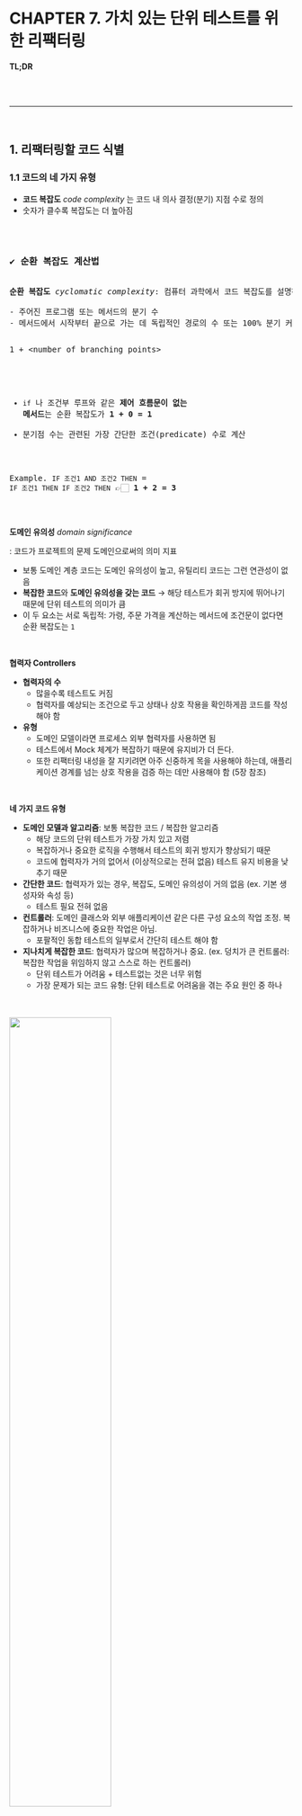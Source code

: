 # CHAPTER 7. 가치 있는 단위 테스트를 위한 리팩터링

**TL;DR**

<br/><br/>

---

<br/>

## 1. 리팩터링할 코드 식별

### 1.1 코드의 네 가지 유형

- **코드 복잡도** *code complexity* 는 코드 내 의사 결정(분기) 지점 수로 정의
- 숫자가 클수록 복잡도는 더 높아짐

<br/>

<pre><h3>✔️ <b>순환 복잡도 계산법</b></h3>
<b>순환 복잡도</b> <i>cyclomatic complexity</i>: 컴퓨터 과학에서 코드 복잡도를 설명하는 용어

- 주어진 프로그램 또는 메서드의 분기 수
- 메서드에서 시작부터 끝으로 가는 데 독립적인 경로의 수 또는 100% 분기 커버리지를 얻는 데 필요한 테스트의 수

<pre>
1 + &lt;number of branching points&gt;
</pre>

- `if` 나 조건부 루프와 같은 <b>제어 흐름문이 없는 메서드</b>는 순환 복잡도가 <b>1 + 0 = 1</b>
- 분기점 수는 관련된 가장 간단한 조건(predicate) 수로 계산

Example.
`IF 조건1 AND 조건2 THEN` = `IF 조건1 THEN IF 조건2 THEN`
👉🏻 <b>1 + 2 = 3</b> </pre>

<br/>

**도메인 유의성** _domain significance_

&#x3A; 코드가 프로젝트의 문제 도메인으로써의 의미 지표

- 보통 도메인 계층 코드는 도메인 유의성이 높고, 유틸리티 코드는 그런 연관성이 없음
- **복잡한 코드**와 **도메인 유의성을 갖는 코드** → 해당 테스트가 회귀 방지에 뛰어나기 때문에 단위 테스트의 의미가 큼
- 이 두 요소는 서로 독립적: 가령, 주문 가격을 계산하는 메서드에 조건문이 없다면 순환 복잡도는 `1`

<br/>

**협력자 Controllers**

- **협력자의 수**
  - 많을수록 테스트도 커짐
  - 협력자를 예상되는 조건으로 두고 상태나 상호 작용을 확인하게끔 코드를 작성해야 함
- **유형**
  - 도메인 모델이라면 프로세스 외부 협력자를 사용하면 됨
  - 테스트에서 Mock 체계가 복잡하기 때문에 유지비가 더 든다.
  - 또한 리팩터링 내성을 잘 지키려면 아주 신중하게 목을 사용해야 하는데, 애플리케이션 경계를 넘는 상호 작용을 검증 하는 데만 사용해야 함 (5장 참조)

<br/>

**네 가지 코드 유형**

- **도메인 모델과 알고리즘**: 보통 복잡한 코드 / 복잡한 알고리즘
  - 해당 코드의 단위 테스트가 가장 가치 있고 저렴
  - 복잡하거나 중요한 로직을 수행해서 테스트의 회귀 방지가 향상되기 때문
  - 코드에 협력자가 거의 없어서 (이상적으로는 전혀 없음) 테스트 유지 비용을 낮추기 때문
- **간단한 코드**: 협력자가 있는 경우, 복잡도, 도메인 유의성이 거의 없음 (ex. 기본 생성자와 속성 등)
  - 테스트 필요 전혀 없음
- **컨트롤러**: 도메인 클래스와 외부 애플리케이션 같은 다른 구성 요소의 작업 조정. 복잡하거나 비즈니스에 중요한 작업은 아님.
  - 포팔적인 동합 테스트의 일부로서 간단히 테스트 해야 함
- **지나치게 복잡한 코드**: 협력자가 많으며 복잡하거나 중요. (ex. 덩치가 큰 컨트롤러: 복잡한 작업을 위임하지 않고 스스로 하는 컨트롤러)
  - 단위 테스트가 어려움 + 테스트없는 것은 너무 위험
  - 가장 문제가 되는 코드 유형: 단위 테스트로 어려움을 겪는 주요 원인 중 하나

<br/><br/><img src="./image/image02.png" width="60%" /><br/>

<pre>
✔️ 코드가 더 중요해지거나 복잡해질수록 협력자는 더 적어야 한다.
✔️ 좋지 않은 테스트를 작성하는 것보다는 테스트를 전혀 작성하지 않는 편이 낫다.
</pre>

<br/>

- **목표**: 지나치게 복잡한 코드를 피하고, **도메인 모델과 알고리즘**만 단위 테스트
  - 매우 가치 있고 유지 보수가 쉬움
  - 다른 테스트를 리팩터링 하거나 제거하라 테스트 스위트의 크기를 부풀리지 말라.

<br/>

### 1.2 험블 객체 패턴을 사용해 지나치게 복잡한 코드 분할하기

**험블 객체 패턴** _Humble Object Pattern_: 지나치게 복잡한 코드를 쪼개기 위한 도구

<small>Gerard Meszaros가 「xUnit Test Patterns(Addison-Wesley, 2007)⌟ 에서 코드 결합 해결 방법으로 소개</small>

<br/><br/><img src="./image/image03.png" width="60%" /><br/>

테스트 대상 코드의 로직을 테스트하려면, 테스트가 가능한 부분을 추출해야 함

👉🏻 **험블 래퍼** _Humble Wrapper_

- **험블 객체 패턴은 지나치게 복잡한 코드에서 로직을 추출해** 코드를 테스트할 필요가 없도록 간단하게 만듦
- 추출된 로직은 테스트하기 어려운 의존성에서 분리된 다른 클래스로 이동

<br/>

✔️ **육각형 아키텍처**와 **함수형 아키텍처** 가 정확히 이 패턴을 구현

- **육각형 아키텍처**: 비즈니스 로직과 외부 의존성과의 통신 분리. 도메인 계층 / 애플리케이션 서비스 계층이 각각 담당.
- **함수형 아키텍처**: 프로세스 외부 의존성뿐만 아니라 모든 협력자와의 커뮤니케어션에서 비즈니스 로직을 분리
  - 함수형 코어: 협력자 없음 + 모든 의존성 불변

<br/><br/><img src="./image/image05.png" width="60%" /><br/>

- **'Domain model, algorithms' (quadrant 2)**
  - 협력자가 거의 없고 복잡도와 도메인 유의성이 높음
  - **Functional core** (functional architecture, 협력자가 없기 때문에 세로축에 더 가까움)
  - **Domain layer** (hexagonal architecture)

- **'Controllers' (quadrant 4)**
  - Mutable shell (functional architecture)
  - Application services layer (hexagonal architecture)

<br/>

- **단일 책임 원칙** _Single Responsbility principle_
  - 험블 객체 패턴을 보는 또 다른 방법
  - 각 클래스가 단일한 책임만 가져야 한다는 원칙
- 비즈니스 로직을 거의 모든 것과 분리할 수 있음
- Example.
  - 비즈니스 로직 / 오케스트레이션 orchestration 분리
  - **MVP** (Model-View-Presenter) / **MVC** (Model-View-Controller) 패턴
  - **도메인 주도 설계** *Domain-Diven Design*의 **집계 패턴** _Aggregate pattern_

<br/>

✔️ #1. **비즈니스 로직**과 **오케스트레이션** 책임 간 분리

- 코드의 깊이와 코드의 너비 관점에서 이 두 가지 책임
- 컨트롤러는 많은 의존성을 조정하지만 복잡하지 않음 + 도메인은 그 반대

<br/><img src="./image/image06.png" width="50%" /><br/>

- 코드의 깊이: 복잡하거나 중요함
- 코드의 너비: 많은 협력자와 작동함

<br/>

✔️ #2. **MVP** *Model-View-Presenter*와 **MVC** _Model-View-Controller_ 패턴

- 비즈니스 로직 (Model), UI 관심사 (View), 모델과 뷰 사이의 조정 (Presenter 혹은 Controller)을 분리하는 데 도움이 됨

<br/>

✔️ 3. **도메인 주도 설계** *Domain-Diven Design* 의 **집계 패턴** *Aggregate pattern*

- 클래스를 클러스터(집계)로 묶어서 클래스 간 연결을 줄이는 것
  - 클래스는 해당 클러스터 내부에 강결합돼 있지만, 클러스터 자체는 느슨하게 결합
  - 코드베이스의 총 통신 수를 줄임

<br />

## 2. 가치있는 단위 테스트를 위한 리팩터링

### 2.1 고객 관리 시스템 소개

**고객 관리 시스템 CAM, CustomerManagement System**
- 사용자 등록을 처리
- 모든 사용자가 데이터 베이스에 저장

세 가지 비즈니스 규칙

- 사용자 이메일이 회사 도메인에 속한 경우 해당 사용자는 직원으로 표시
  - 그렇지 않으면 고객으로 간주
- 시스템은 회사의 직원 수를 추적해야 한다. 사용자 유형이 직원에서 고객으로, 또는 그 반대로 변경되면 이 숫자도 변경해야 한다.
- 이메일이 변경되면 시스템은 메시지 버스로 메시지를 보내 외부 시스템에 알려야 함

<br/>

**Version 1.** Initial implementation of the CRM system

1. 데이터 베이스에서 사용자의 현재 이메일과 유형 검색
2. 데이터베이스에서 조직의 도메인 이름과 직원 수 검색
3. 새 이메일의 도메인 이름에 따라 사용자 유형 설정
4. 필요한 경우 조직의 직원 수 업데이트
5. 데이터베이스에 사용자 저장
6. 메시지 버스에 알림 전송

<br/><br/><img src="./image/image07.png" width="60%" /><br/>

- **복잡도 및 도메인 유의성** 측면
  - 애플리케이션의 핵심 비즈니스로직. 복잡도와 도메인 유의성 측면에서 점수가 높음
- **협력자 수** 측면
  - user 클래스에는 각각 두 개의 명시적, 암시적 의존성이 존재
  - **명시적 의존성**: `userId`, `newEmail`.
    - 값 👉🏻 클래스의 협력자 수에는 포함되지 않음
  - **암시적 의존성**: `Database`, `MessageBus`.
    - 프로세스 외부 협력자 👉🏻협력자 의존이 높음

따라서, **지나치게 복잡한 코드** _Overcomplicated code_ 에 해당

<br/>

**활성 레코드 패턴** _Active Record Pattern_
: 도메인 클래스가 스스로 데이터베이스를 검색하고 다시 저장하는 이러한 방식

- 단순한 프로젝트나 단기 프로젝트에서는 잘 작동하지만 코드베이스가 커지면 확장하지 못하는 경우가 많음
- **비즈니스 로직**과 **프로세스 외부 의존성과의 통신** 사이에 **분리가 없기 때문**

<br/>

### STEP 1. 암시적 의존성을 명시적으로 만들기
테스트 용이성을 개선하는 일반적인 방법은 암시적 의존성을 명시적으로 만드는 것
- 도메인 모델은 외부 시스템과의 통신을 책임지지 않아야 함

<br/>

### STEP 2. 애플리케이션 서비스 계층 도입
- **험블 컨트롤러** _humble controller_(육각형 아키텍처 분류상 애플리케이션 서비스)로 책임 이동
  - 도메인 모델이 외부 시스템과의 통신을 책임짐

**Version 2.** Application service, version 1

```java
public class UserController {
    private final Database database = new Database();       // ① 프로세스 외부 의존성(Database와 MessageBus)이 직접 인스턴스화
    private final MessageBus messageBus = new MessageBus();

    public void changeEmail(int userId, String newEmail) throws Exception {
        Object[] data = database.getUserById(userId);
        String email = (String)data[1];
        UserType type = (UserType)data[2];
        User user = new User(userId, email, type);            // ② 컨트롤러가 데이터베이스 데이터를 User 인스턴스화

        Object[] companyData = database.getCompany();
        String companyDomainName = (String) companyData[0];
        int numberOfEmployees = (int) companyData[1];

        int newNumberOfEmployees = user.changeEmail(newEmail, // ③ 회사 직원수는 특정 사용자와 관련이 없음
                companyDomainName, numberOfEmployees);

        // ④ 새로운 이메일이 전과 다른지 여부와 관계없이, 무조건 데이터를 수정해서 저장하고 메시지 버스에 알림을 보냄
        database.saveCompany(newNumberOfEmployees);
        database.saveUser(user);

        messageBus.sendEmailChangedMessage(userId, newEmail);
    }
}

```

외부 의존성과의 작업을 줄임, 하지만 아래의 문제점이 발생

<pre>
① 프로세스 외부 의존성(Database와 MessageBus)이 직접 인스턴스화 👉🏻 통합 테스트에서 문제가 될 것
② 컨트롤러가 데이터베이스 데이터를 User 인스턴스화
③ 회사 직원수는 특정 사용자와 관련이 없음
④ 컨트롤러는 새로운 이메일이 전과 다른지 여부와 관계없이, 무조건 데이터를 수정해서 저장하고 메시지 버스에 알림을 보낸다.
</pre>

user 클래스는 더 이상 프로세스 외부 의존성과 통신할 필요가 없으므로 테스트하기가 매우 쉬워졌다. 
실제로 프로세스 외부든 내부든 어떤 협력자도 없다. userel Changeemail 메 서드의 새로운 버전을 보면 다음과 같다.

<br/><br/><img src="./image/image08.png" width="60%" /><br/>

- User: 도메인 모델 사분면으로 들어와서 수직 축에 가까이 있게 됨
- UserController: 복잡한 로직이 있기 때문에 지나치게 복잡한 코드 사분면의 경계에 걸쳐 있음

<br/>

### STEP 3. 애플리케이션 서비스 복잡도 낮추기

**Version 3. UserFactory - 유틸리티 코드의 예**

* - 다소 복잡하지만 도메인 유의성이 없음
* - 즉, 사용자 이메일을 변경 하려는 클라이언트의 목표와 직접적인 관련이 없음


코드에서 사용하는 기본 라이브러리에는 숨은 분기점이 많을 수 있으므로 잘못될 가능성이 많음 

👉🏻 UserFactory. Create() 메서드가 그 예시.

<br/>

### STEP 4. 새 Company 클래스


**Version 4.** The new Company class in the domain layer

<br/><br/><img src="./image/image09.png" width="60%" /><br/>

<br/>

## 3. 최적의 단위 테스트 커버리지 분석

<br/><br/><img src="./image/table01.png" width="80%" /><br/>

### 3.1 도메인 계층과 유틸리티 코드 테스트하기

- 좌측 상단 테스트 메서드
  - 최상의 비용 편익
  - 코드의 복잡도나 도메인 유의성이 높으면 회귀 방지가 뛰어나고 협력자가 거의 없어 유지비도 가장 낮음

<br />

**User 테스트**

```java
@Test
void changing_email_from_non_corporate_to_corporate() {
    Company company = new Company("mycorp.com", 1);
    User sut = new User(1, "user@gmail.com", UserType.CUSTOMER);
    sut.changeEmail("new@mycorp.com", company);

    assertEquals(2, company.getNumberOfEmployees());
    assertEquals("new@mycorp.com", sut.getEmail());
    assertEquals(UserType.EMPLOYEE, sut.getType());
}
```

전체 커버리지를 달성하려면, 다음과 같이 테스트 세 개가 더 필요

```java
public void changing_email_from_corporate_to_non_corporate() 
public void changing_email_without_changing_user_type() 
public void changing_email_to_the_same_one()
```

혹은, 아래와 같이 ParameterizedTest 로 실행 가능

```java
@ParameterizedTest
@CsvSource({
    "mycorp.com, email@mycorp.com, true",
    "mycorp.com, email@gmail.com, false"
})
public void differentiatesCorporateEmailFromNonCorporate(String domain, String email, boolean expectedResult) {
    Company sut = new Company(domain, 0);

    boolean isEmailCorporate = sut.isEmailCorporate(email);

    assertEquals(expectedResult, isEmailCorporate);
}
```

<br/>

### 3.2. 나머지 세 사분면에 대한 코드 테스트

<br/><br/><img src="./image/table01-1.png" width="80%" /><br/>

표의 좌측 하단에 ① 영역은 복잡하고 협력자가 거의 없는 코드
- 단순해서 노력을 들일 필요가 없고, 테스트는 회귀 방지가 떨어지는 코드

표의 우측 상단 ② 영역은 테스트할 것 없음
- 복잡도가 높고 협력자가 많은 모든 코드를 리팩터링으로 제거했으므로


<br/>

### 3.3. 전제 조건을 테스트해야 하는가?

<small>일반적으로 권장하는 지침</small>

**도메인 유의성이 있는 모든 전제조건을 테스트하라**

```java
public void changeNumberOfEmployees(int delta) {
    assert NumberOfEmployees + delta >= 0;
    NumberOfEmployees += delta;
}
```

- 특별한 종류의 분기점(전제조건)
- 회사의 직원 수가 음수가 돼서는 안된다는 전제 조건


<small>하지만, </small>

**도메인 유의성이 없는 전제조건을 테스트하는데 시간을 들이지 말라**
- 예를들어 UsenFactory의 Create 메서드

```java
public static User Create(Object[] data) {
    assert data.length >= 3;
    // ...
}
```

이 전제 조건에 도메인 의미가 없으므로 테스트 하기에 별 가치가 없음

<br/>

## 4. 컨트롤러에서 조건부 로직 처리


- '조건부 로직 처리 + 외부 협력자없이' 를 도메인 계층을 유지 보수하는 것은 절충이 있기 마련
- '비즈니스 로직 - 오케스트레이션' 분리는 비즈니스 연산이 아래 세 단계로 있을 때 가장 효과적
  - 저장소에서 데이터 검색
  - 비즈니스 로직 실행
  - 데이터를 다시 저장소에 저장


1. 외부에 대한 모든 읽기와 쓰기를 가장자리로 밀어냄
   - 이 방법은 '읽고-결정하고-실행하기' 구조를 유지하지만 성능 저하 
   - 필요 없는 경우에도 컨트롤러가 프로세스 외부 의존성을 호출
   - 컨트롤러 단순 👍🏻 외부 의존성과 도메인 분리 👍🏻 성능 👎🏻
   - 대부분의 소프트웨어는 성능이 중요하기 때문에 고려 X
2. 도메인 모델에 프로세스 외부 의존성을 주입:
   - 비즈니스 로직이 해당 의존성을 호출할 시점을 직접 결정할 수 있게 함
   - 컨트롤러 단순 👍🏻 외부 의존성과 도메인 분리 👎🏻 성능 👍🏻
   - 지나치게 복잡한 코드
3. 의사 결정 프로세스 단계를 더 세분화:
   - 단계 별로 컨트롤러를 실행하도록 함
   - 컨트롤러 단순 👎🏻 외부 의존성과 도메인 분리 👍🏻 성능 👍🏻
   - 지나치게 복잡할 수 있지만, 복잡도를 관리할 수 있음

- **도메인 모델 테스트 유의성**: 도메인 클래스의 협력자 수와 유형에 따른 함수
- **컨트롤러 단순성**: 의사 결정(분기) 지점이 있는지에 따라 다름
- **성능**: 프로세스 외부 의존성에 대한 호출 수로 정

<br/><br/><img src="./image/image10.png" width="80%" /><br/>

### 4.1. CanExecute/Execute 패턴 사용

<small>컨트롤러 복잡도가 커지는 것을 완화하는 첫번째 방법</small>

**CanExecute/Execute 패턴**
- 비즈니스 로직이 도메인 모델에서 컨트롤러로 유출되는 것을 방지


<br/>

### 4.2. 






<br/><br/>

- **코드 복잡도**: 코드에서 의사 결정 지점 수에 따라 명시적으로(코드) 그리고 암시적으로(코드가 사용하는 라이브러리) 정의
- **도메인 유의성**: 프로젝트의 문제 도메인에 대해 코드가 얼마나 중요한지를 줌
  - 복잡한 코드는 종종 도메인 유의성이 높고 그 반대의 경우도 있음
- **복잡한 코드**와 **도메인 유의성**을 갖는 코드는 해당 테스트의 회귀 방지가 뛰어나기 때문에 단위 테스트에서 가장 이로움
- 협력자가 많은 코드를 다루는 단위 테스트는 유지비가 많이 들. 이러한 테스트는 협력자를 예상 상태로 만들고 나서 상태나 상호 작용을 확인하고자 공간을 많이 필요로 함.
- 복잡도 또는 도메인 유의성과 협력자 수에 따른 네 가지 유형의 코드
  - 도메인 모델 및 알고리즘(복잡도 또는 도메인 유의성이 높음, 협력자가 거의 없음)은 단 위 테스트에 대한 노력 대비 가장 이롭다.
  - 간단한 코드(복잡도와 도메인 유의성이 낮음. 협력자가 거의 없음)는 테스트할 가치가 전혀 없다.
  - 컨트롤러(복잡도와 도메인 유의성이 낮음. 협력자가 많음)는 통합 테스트를 통해 간단 히 테스트해야 한다.
  - 지나치게 복잡한 코드(복잡도 또는 도메인 유의성이 높음. 협력자가 많음)는 컨트롤리 와 복잡한 코드로 분할해야 한다.
- 코드가 중요하거나 복잡할수록 협력자가 적어야 한다.
- **험블 객체 패턴**:
  - 코드에서 비즈니스 로직을 별도의 클래스로 추출
  - 나머지 코드는 비즈니스 로직을 둘러싼 얇은 험블 래퍼 (컨트롤러)
  - 복잡한 코드를 테스트할 수 있는 데 도움이 됨
- **육각형 아키텍처**와 **함수형 아키텍처**는 험블 객체 패턴을 구현
- **육각형 아키텍처**: 비즈니스 로직과 프로세스 외부 의존성과의 통신을 분리
- **함수형 아키텍처**: 프로세스 외부 의존성뿐만 아니라 모든 협력자와의 통신과 비즈니스 로직을 분리
- 코드의 **깊이**와 **너비**의 관점에서 비즈니스 로직과 오케스트레이션 책임을 생각하라
  - 코드는 깊을 수도 있고(복잡하거나 중요함), 넓을 수도 있지만(협력자가 많음), 둘 다는 아님.
- 도메인 유의성이 있으면 전제 조건을 테스트하고, 그 외의 경우에는 테스트하지 않는다.
- 비즈니스 로직과 오케스트레이션을 분리할 때는 다음과 같이 세 가지 중요한 특성 이 있다.
  1. **도메인 모델 테스트 유의성**: 도메인 클래스 내 협력자 수와 유형에 대한 함수
  2. **컨트롤러 단순성**: 컨트롤러에 의사 결정 지점이 있는지에 따라 다름
  3. **성능**: 프로세스 외부 의존성에 대한 호출 수로 정의
- 항상 세 가지 특성 중 최대 두 가지를 가질 수 있다.
  1. **외부에 대한 모든 읽기와 쓰기를 비즈니스 연산 가장자리로 밀어내기** : 컨트롤러를 단순하게 유지하고 도메인 모델 데스트 유의성을 지키지만, 성능이 저하된다.
  2. **도메인 모델에 프로세스 외부 의존성을 주입하기**: 성능을 유지하고 컨트롤러를 단순 하게 하지만, 도메인 모델의 테스트 유의성이 떨어진다.
  3. **의사 결정 프로세스 단계를 더 세분화하기**: 성능과 도메인 모델 테스트 유의성을 지 키지만, 컨트롤러의 단순함을 포기한다.
- 의사 결정 프로세스 단계를 더 세분화하는 것이 장단점을 고려할 때 가장 효과적인 절충이다. 다음 두 가지 패턴을 사용해 컨트롤러 복잡도 증가를 완화할 수 있다.
  - CanExecute/Execute 패턴은 각 Do() 메서드에 대해 CanDo()를 두고, canDo()가 성공적으로 실행되는 것을 Do()의 전제 조건으로 한다. 이 패턴은 Do() 전에 canDo()를 호출하지 않을 수 없기 때문에 컨트롤러의 의사 결정을 근본적으로 제거한다.
  - 도메인 이벤트는 도메인 모델의 중요한 변경 사항을 추적하고 해당 변경 사항을 프로세스 외부 의존성에 대한 호출로 변환한다. 이 패턴으로 컨트롤러에서 추적 에 대한 책임이 없어진다.
- 추상화할 것을 테스트하기보다는 추상화를 테스트하는 것이 더 쉽다. 도메인 이벤트는 프로세스 외부 의존성 호출 위의 추상화에 해당한다. 도메인 클래스의 변경은 데이터 저장소의 향후 수정에 대한 추상화에 해당한다.

<br/><br/>
